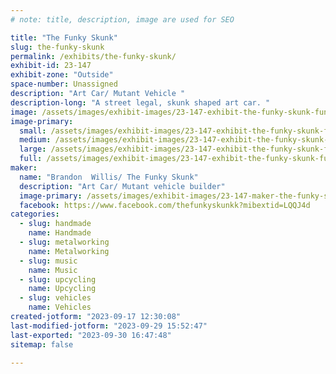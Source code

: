 ```yaml
---
# note: title, description, image are used for SEO

title: "The Funky Skunk"
slug: the-funky-skunk
permalink: /exhibits/the-funky-skunk/
exhibit-id: 23-147
exhibit-zone: "Outside"
space-number: Unassigned
description: "Art Car/ Mutant Vehicle "
description-long: "A street legal, skunk shaped art car. "
image: /assets/images/exhibit-images/23-147-exhibit-the-funky-skunk-funky-skunk-large.jpg
image-primary: 
  small: /assets/images/exhibit-images/23-147-exhibit-the-funky-skunk-funky-skunk-small.jpg
  medium: /assets/images/exhibit-images/23-147-exhibit-the-funky-skunk-funky-skunk-medium.jpg
  large: /assets/images/exhibit-images/23-147-exhibit-the-funky-skunk-funky-skunk-large.jpg
  full: /assets/images/exhibit-images/23-147-exhibit-the-funky-skunk-funky-skunk-full.jpg
maker: 
  name: "Brandon  Willis/ The Funky Skunk"
  description: "Art Car/ Mutant vehicle builder"
  image-primary: /assets/images/exhibit-images/23-147-maker-the-funky-skunk-cd66a722-5ae3-4dab-868f-0c2ce6b260f9-medium.jpeg
  facebook: https://www.facebook.com/thefunkyskunkk?mibextid=LQQJ4d
categories: 
  - slug: handmade
    name: Handmade
  - slug: metalworking
    name: Metalworking
  - slug: music
    name: Music
  - slug: upcycling
    name: Upcycling
  - slug: vehicles
    name: Vehicles
created-jotform: "2023-09-17 12:30:08"
last-modified-jotform: "2023-09-29 15:52:47"
last-exported: "2023-09-30 16:47:48"
sitemap: false

---
```

